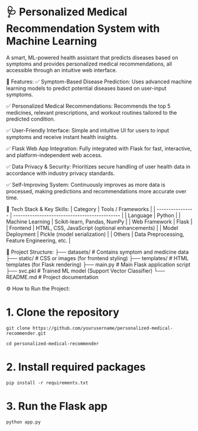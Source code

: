 # 🩺 Personalized Medical Recommendation System with Machine Learning
A smart, ML-powered health assistant that predicts diseases based on symptoms and provides personalized medical recommendations, all accessible through an intuitive web interface.

🚀 Features:
✅ Symptom-Based Disease Prediction:
Uses advanced machine learning models to predict potential diseases based on user-input symptoms.

✅ Personalized Medical Recommendations:
Recommends the top 5 medicines, relevant prescriptions, and workout routines tailored to the predicted condition.

✅ User-Friendly Interface:
Simple and intuitive UI for users to input symptoms and receive instant health insights.

✅ Flask Web App Integration:
Fully integrated with Flask for fast, interactive, and platform-independent web access.

✅ Data Privacy & Security:
Prioritizes secure handling of user health data in accordance with industry privacy standards.

✅ Self-Improving System:
Continuously improves as more data is processed, making predictions and recommendations more accurate over time.

🧠 Tech Stack & Key Skills:
| Category         | Tools / Frameworks                            |
| ---------------- | --------------------------------------------- |
| Language         | Python                                        |
| Machine Learning | Scikit-learn, Pandas, NumPy                   |
| Web Framework    | Flask                                         |
| Frontend         | HTML, CSS, JavaScript (optional enhancements) |
| Model Deployment | Pickle (model serialization)                  |
| Others           | Data Preprocessing, Feature Engineering, etc. |

📂 Project Structure: 
├── datasets/         # Contains symptom and medicine data
├── static/           # CSS or images (for frontend styling)
├── templates/        # HTML templates (for Flask rendering)
├── main.py           # Main Flask application script
├── svc.pkl           # Trained ML model (Support Vector Classifier)
└── README.md         # Project documentation

⚙️ How to Run the Project:
# 1. Clone the repository
```bas
git clone https://github.com/yourusername/personalized-medical-recommender.git
```
```bas
cd personalized-medical-recommender
```
# 2. Install required packages
```bas
pip install -r requirements.txt
```
# 3. Run the Flask app
```bas
python app.py
```
